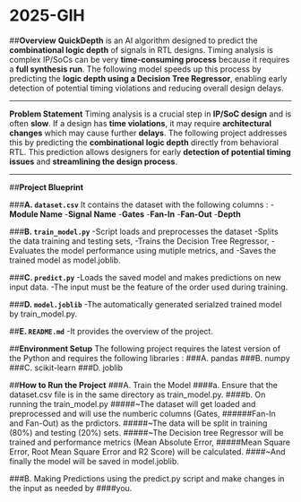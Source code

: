 # 2025-GIH

##**Overview**
**QuickDepth** is an AI algorithm designed to predict the **combinational logic depth** of signals in RTL designs. Timing analysis is complex IP/SoCs can be very **time-consuming process** because it requires a **full synthesis run**. The following model speeds up this process by predicting the **logic depth using a Decision Tree Regressor**, enabling early detection of potential timing violations and reducing overall design delays.

---

**Problem Statement**
Timing analysis is a crucial step in **IP/SoC design** and is often **slow**.
If a design has **time violations**, it may require **architectural changes** which may cause further **delays**. 
The following project addresses this by predicting the **combinational logic depth** directly from behavioral RTL. This prediction allows designers for early **detection of potential timing issues** and **streamlining the design process**.

---

##**Project Blueprint**

###**A. `dataset.csv`**
It contains the dataset with the following columns :
-**Module Name**
-**Signal Name**
-**Gates**
-**Fan-In**
-**Fan-Out**
-**Depth**


###**B. `train_model.py`**
-Script loads and preprocesses the dataset
-Splits the data training and testing sets, 
-Trains the Decision Tree Regressor, 
-Evaluates the model performance using mutiple metrics, and 
-Saves the trained model as model.joblib.

###**C. `predict.py`**
-Loads the saved model and makes predictions on new input data. 
-The input must be the feature of the order used during training.

###**D. `model.joblib`**
-The automatically generated serialzed trained model by train_model.py.

##**E. `README.md`** 
-It provides the overview of the project.

##**Environment Setup**
The following project requires the latest version of the Python and requires the following libraries :
###A. pandas
###B. numpy
###C. scikit-learn
###D. joblib

##**How to Run the Project**
###A. Train the Model
####a. Ensure that the dataset.csv file is in the same directory as train_model.py.
####b. On running the train_model.py 
#####~The dataset will get loaded and preprocessed and will use the numberic columns (Gates, ######Fan-In and Fan-Out) as the prdictors.
#####~The data will be split in training (80%) and testing (20%) sets.
#####~The Decision tree Regressor will be trained and performance metrics (Mean Absolute Error, #####Mean Square Error, Root Mean Square Error and R2 Score) will be calculated.
####~And finally the model will be saved in model.joblib.

###B. Making Predictions using the predict.py script and make changes in the input as needed by ####you.
  
  
